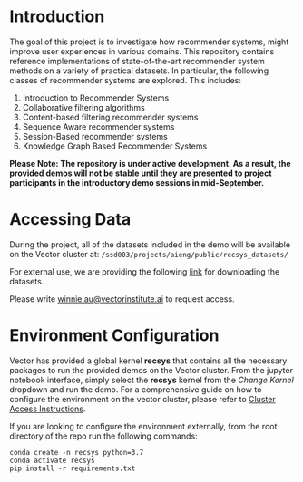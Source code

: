 # Introduction 
The goal of this project is to investigate how recommender systems, might improve user experiences in various domains. This repository contains reference implementations of state-of-the-art recommender system methods on a variety of practical datasets. In particular, the following classes of recommender systems are explored. This includes: 
1. Introduction to Recommender Systems 
2. Collaborative filtering algorithms
3. Content-based filtering recommender systems
4. Sequence Aware recommender systems
5. Session-Based recommender systems 
6. Knowledge Graph Based Recommender Systems

**Please Note: The repository is under active development. As a result, the provided demos will not be stable until they are presented to project participants in the introductory demo sessions in mid-September.**

# Accessing Data
During the project, all of the datasets included in the demo will be available on the Vector cluster at: `/ssd003/projects/aieng/public/recsys_datasets/`

For external use, we are providing the following [link](https://tinyurl.com/2p8mxjsd) for downloading the datasets.

Please write [winnie.au@vectorinstitute.ai](mailto:winnie.au@vectorinstitute.ai) to request access.


# Environment Configuration 
Vector has provided a global kernel **recsys** that contains all the necessary packages to run the provided demos on the Vector cluster. From the jupyter notebook interface, simply select the **recsys** kernel from the *Change Kernel* dropdown and run the demo. For a comprehensive guide on how to configure the environment on the vector cluster, please refer to [Cluster Access Instructions](https://tinyurl.com/3dewf27p). 

If you are looking to configure the environment externally, from the root directory of the repo run the following commands:
```
conda create -n recsys python=3.7
conda activate recsys 
pip install -r requirements.txt
```
